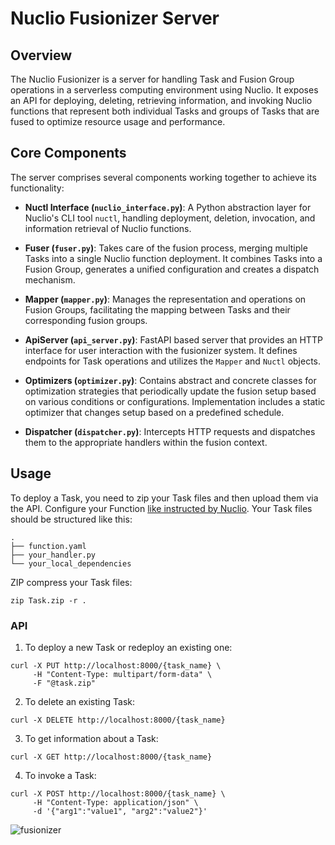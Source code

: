 # Nuclio Fusionizer Server

## Overview

The Nuclio Fusionizer is a server for handling Task and Fusion Group operations
in a serverless computing environment using Nuclio. It exposes an API for
deploying, deleting, retrieving information, and invoking Nuclio functions that
represent both individual Tasks and groups of Tasks that are fused to optimize
resource usage and performance.

## Core Components

The server comprises several components working together to achieve its functionality:

- **Nuctl Interface (`nuclio_interface.py`)**: A Python abstraction layer for
Nuclio's CLI tool `nuctl`, handling deployment, deletion, invocation, and
information retrieval of Nuclio functions.

- **Fuser (`fuser.py`)**: Takes care of the fusion process, merging multiple
Tasks into a single Nuclio function deployment. It combines Tasks into a Fusion
Group, generates a unified configuration and creates a dispatch mechanism.

- **Mapper (`mapper.py`)**: Manages the representation and operations on Fusion
Groups, facilitating the mapping between Tasks and their corresponding fusion
groups.

- **ApiServer (`api_server.py`)**: FastAPI based server that provides an HTTP
interface for user interaction with the fusionizer system. It defines endpoints
for Task operations and utilizes the `Mapper` and `Nuctl` objects.

- **Optimizers (`optimizer.py`)**: Contains abstract and concrete classes for
optimization strategies that periodically update the fusion setup based on
various conditions or configurations. Implementation includes a static optimizer
that changes setup based on a predefined schedule.

- **Dispatcher (`dispatcher.py`)**: Intercepts HTTP requests and dispatches them
to the appropriate handlers within the fusion context.

## Usage

To deploy a Task, you need to zip your Task files and then upload them via the
API. Configure your Function [like instructed by
Nuclio](https://nuclio.io/docs/latest/reference/function-configuration/function-configuration-reference/).
Your Task files should be structured like this:

```
.
├── function.yaml
├── your_handler.py
└── your_local_dependencies
```

ZIP compress your Task files:
```
zip Task.zip -r .
```

### API
1. To deploy a new Task or redeploy an existing one:
```
curl -X PUT http://localhost:8000/{task_name} \
     -H "Content-Type: multipart/form-data" \
     -F "@task.zip"
```

2. To delete an existing Task:
```
curl -X DELETE http://localhost:8000/{task_name}
```

3. To get information about a Task:
```
curl -X GET http://localhost:8000/{task_name}
```

4. To invoke a Task:
```
curl -X POST http://localhost:8000/{task_name} \
     -H "Content-Type: application/json" \
     -d '{"arg1":"value1", "arg2":"value2"}'
```
![fusionizer](https://github.com/marvin-steinke/nuclio_fusionizer/assets/48684343/72ad1f9d-9ea2-4fce-a620-4d245649ef98)
